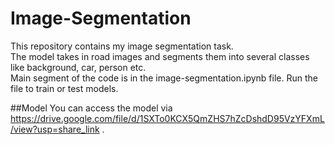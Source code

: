 # Image-Segmentation

This repository contains my image segmentation task.<br>
The model takes in road images and segments them into several classes like background, car, person etc.<br>
Main segment of the code is in the image-segmentation.ipynb file. Run the file to train or test models.

##Model
You can access the model via https://drive.google.com/file/d/1SXTo0KCX5QmZHS7hZcDshdD95VzYFXmL/view?usp=share_link .
